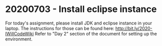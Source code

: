 # 20200703 - Install eclipse instance

For today's assignment, please install JDK and eclipse instance in your laptop. The instructions for those can be found here: http://bit.ly/2020-IWillCodeWiki
Refer to "Day 2" section of the document for setting up the environment.
